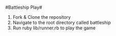 #Battleship Play#

1. Fork & Clone the repository
1. Navigate to the root directory called battleship
1. Run ruby lib/runner.rb to play the game